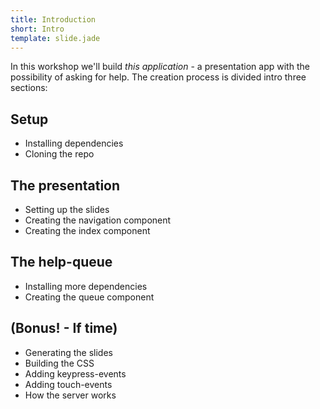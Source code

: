 ```yaml
---
title: Introduction
short: Intro
template: slide.jade
---
```


In this workshop we'll build _this application_ - a presentation app with the possibility of asking for help. The creation process is divided intro three sections:

## Setup

* Installing dependencies
* Cloning the repo

## The presentation

* Setting up the slides
* Creating the navigation component
* Creating the index component

## The help-queue

* Installing more dependencies
* Creating the queue component

## (Bonus! - If time)

* Generating the slides
* Building the CSS
* Adding keypress-events
* Adding touch-events
* How the server works